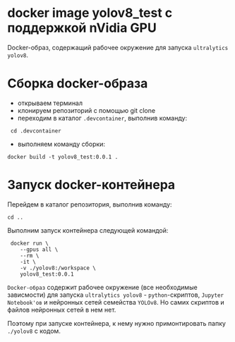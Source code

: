 # docker image yolov8_test c поддержкой nVidia GPU

Docker-образ, содержащий рабочее окружение для запуска `ultralytics yolov8`.

# Сборка docker-образа

* открываем терминал
* клонируем репозиторий с помощью git clone
* переходим в каталог `.devcontainer`, выполнив команду:
```
 cd .devcontainer
```

* выполняем команду сборки:

```
docker build -t yolov8_test:0.0.1 .
```

# Запуск docker-контейнера

Перейдем в каталог репозитория, выполнив команду:
```
cd ..
```

Выполним запуск контейнера следующей командой:
```
 docker run \
    --gpus all \
    --rm \
    -it \
    -v ./yolov8:/workspace \
    yolov8_test:0.0.1
```

`Docker-образ` содержит рабочее окружение (все необходимые зависмости) для запуска `ultralytics yolov8` - `python`-скриптов, `Jupyter Notebook'ов` и нейронных сетей семейства `YOLOv8`.
Но самих скриптов и файлов нейронных сетей в нем нет.

Поэтому при запуске контейнера, к нему нужно примонтировать папку `./yolov8` с кодом.

